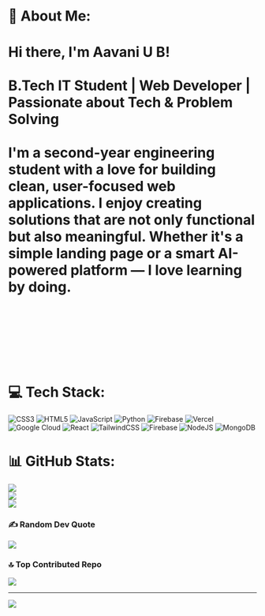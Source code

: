 # 💫 About Me:
#  Hi there, I'm Aavani U B!<br><br> B.Tech IT Student |  Web Developer |  Passionate about Tech & Problem Solving<br><br>I'm a second-year engineering student with a love for building clean, user-focused web applications. I enjoy creating solutions that are not only functional but also meaningful. Whether it's a simple landing page or a smart AI-powered platform — I love learning by doing.<br><br><br><br><br> 


# 💻 Tech Stack:
![CSS3](https://img.shields.io/badge/css3-%231572B6.svg?style=for-the-badge&logo=css3&logoColor=white) ![HTML5](https://img.shields.io/badge/html5-%23E34F26.svg?style=for-the-badge&logo=html5&logoColor=white) ![JavaScript](https://img.shields.io/badge/javascript-%23323330.svg?style=for-the-badge&logo=javascript&logoColor=%23F7DF1E) ![Python](https://img.shields.io/badge/python-3670A0?style=for-the-badge&logo=python&logoColor=ffdd54) ![Firebase](https://img.shields.io/badge/firebase-%23039BE5.svg?style=for-the-badge&logo=firebase) ![Vercel](https://img.shields.io/badge/vercel-%23000000.svg?style=for-the-badge&logo=vercel&logoColor=white) ![Google Cloud](https://img.shields.io/badge/GoogleCloud-%234285F4.svg?style=for-the-badge&logo=google-cloud&logoColor=white) ![React](https://img.shields.io/badge/react-%2320232a.svg?style=for-the-badge&logo=react&logoColor=%2361DAFB) ![TailwindCSS](https://img.shields.io/badge/tailwindcss-%2338B2AC.svg?style=for-the-badge&logo=tailwind-css&logoColor=white) ![Firebase](https://img.shields.io/badge/firebase-a08021?style=for-the-badge&logo=firebase&logoColor=ffcd34) ![NodeJS](https://img.shields.io/badge/node.js-6DA55F?style=for-the-badge&logo=node.js&logoColor=white) ![MongoDB](https://img.shields.io/badge/MongoDB-%234ea94b.svg?style=for-the-badge&logo=mongodb&logoColor=white)
# 📊 GitHub Stats:
![](https://github-readme-stats.vercel.app/api?username=Aavani142&theme=dark&hide_border=false&include_all_commits=false&count_private=false)<br/>
![](https://nirzak-streak-stats.vercel.app/?user=Aavani142&theme=dark&hide_border=false)<br/>
![](https://github-readme-stats.vercel.app/api/top-langs/?username=Aavani142&theme=dark&hide_border=false&include_all_commits=false&count_private=false&layout=compact)

### ✍️ Random Dev Quote
![](https://quotes-github-readme.vercel.app/api?type=horizontal&theme=radical)

### 🔝 Top Contributed Repo
![](https://github-contributor-stats.vercel.app/api?username=Aavani142&limit=5&theme=dark&combine_all_yearly_contributions=true)

---
[![](https://visitcount.itsvg.in/api?id=Aavani142&icon=0&color=0)](https://visitcount.itsvg.in)

<!-- Proudly created with GPRM ( https://gprm.itsvg.in ) -->

